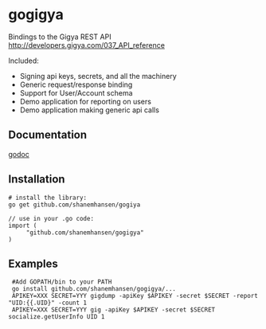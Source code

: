 gogigya
=======

Bindings to the Gigya REST API http://developers.gigya.com/037_API_reference

Included:

   * Signing api keys, secrets, and all the machinery
   * Generic request/response binding
   * Support for User/Account schema
   * Demo application for reporting on users
   * Demo application making generic api calls


Documentation
-------------

[godoc](http://godoc.org/github.com/shanemhansen/gogigya)

Installation
--------

    # install the library:
    go get github.com/shanemhansen/gogiya
    
    // use in your .go code:
    import (
         "github.com/shanemhansen/gogigya"
    )


Examples
--------

     #Add GOPATH/bin to your PATH
     go install github.com/shanemhansen/gogigya/...
     APIKEY=XXX SECRET=YYY gigdump -apiKey $APIKEY -secret $SECRET -report "UID:{{.UID}" -count 1
     APIKEY=XXX SECRET=YYY gig -apiKey $APIKEY -secret $SECRET socialize.getUserInfo UID 1
